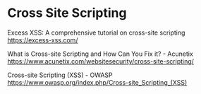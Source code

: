 # Cross Site Scripting
Excess XSS: A comprehensive tutorial on cross-site scripting https://excess-xss.com/

What is Cross-site Scripting and How Can You Fix it? - Acunetix https://www.acunetix.com/websitesecurity/cross-site-scripting/

Cross-site Scripting (XSS) - OWASP https://www.owasp.org/index.php/Cross-site_Scripting_(XSS)
